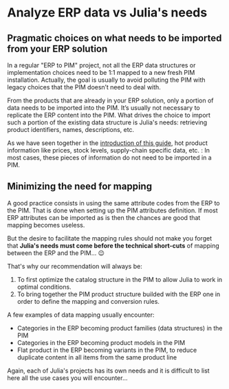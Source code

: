 # Analyze ERP data vs Julia's needs

## Pragmatic choices on what needs to be imported from your ERP solution

In a regular "ERP to PIM" project, not all the ERP data structures or implementation choices need to be 1:1 mapped to a new fresh PIM installation. Actually, the goal is usually to avoid polluting the PIM with legacy choices that the PIM doesn’t need to deal with.

From the products that are already in your ERP solution, only a portion of data needs to be imported into the PIM. It’s usually not necessary to replicate the ERP content into the PIM. What drives the choice to import such a portion of the existing data structure is Julia's needs: retrieving product identifiers, names, descriptions, etc.

As we have seen together in the [introduction of this guide](introduction.html), hot product information like prices, stock levels, supply-chain specific data, etc. : In most cases, these pieces of information do not need to be imported in a PIM.

## Minimizing the need for mapping

A good practice consists in using the same attribute codes from the ERP to the PIM. That is done when setting up the PIM attributes definition. If most ERP attributes can be imported as is then the chances are good that mapping becomes useless.

But the desire to facilitate the mapping rules should not make you forget that **Julia's needs must come before the technical short-cuts** of mapping between the ERP and the PIM... 😉

That's why our recommendation will always be:
1. To first optimize the catalog structure in the PIM to allow Julia to work in optimal conditions.
2. To bring together the PIM product structure builded with the ERP one in order to define the mapping and conversion rules.

A few examples of data mapping usually encounter:
* Categories in the ERP becoming product families (data structures) in the PIM
* Categories in the ERP becoming product models in the PIM
* Flat product in the ERP becoming variants in the PIM, to reduce duplicate content in all items from the same product line

Again, each of Julia's projects has its own needs and it is difficult to list here all the use cases you will encounter...
